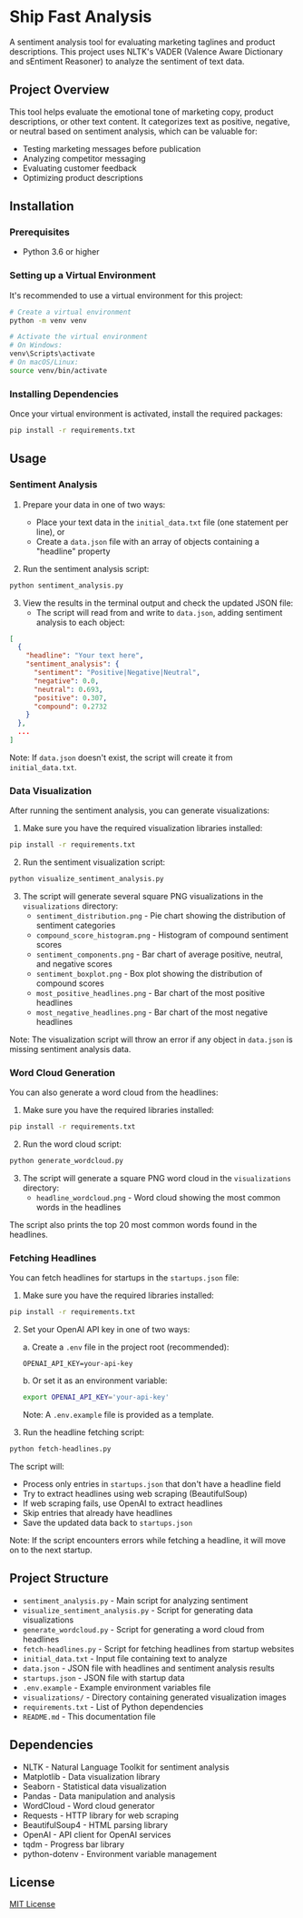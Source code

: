 # Ship Fast Analysis

A sentiment analysis tool for evaluating marketing taglines and product descriptions. This project uses NLTK's VADER (Valence Aware Dictionary and sEntiment Reasoner) to analyze the sentiment of text data.

## Project Overview

This tool helps evaluate the emotional tone of marketing copy, product descriptions, or other text content. It categorizes text as positive, negative, or neutral based on sentiment analysis, which can be valuable for:

- Testing marketing messages before publication
- Analyzing competitor messaging
- Evaluating customer feedback
- Optimizing product descriptions

## Installation

### Prerequisites

- Python 3.6 or higher

### Setting up a Virtual Environment

It's recommended to use a virtual environment for this project:

```bash
# Create a virtual environment
python -m venv venv

# Activate the virtual environment
# On Windows:
venv\Scripts\activate
# On macOS/Linux:
source venv/bin/activate
```

### Installing Dependencies

Once your virtual environment is activated, install the required packages:

```bash
pip install -r requirements.txt
```

## Usage

### Sentiment Analysis

1. Prepare your data in one of two ways:
   - Place your text data in the `initial_data.txt` file (one statement per line), or
   - Create a `data.json` file with an array of objects containing a "headline" property

2. Run the sentiment analysis script:

```bash
python sentiment_analysis.py
```

3. View the results in the terminal output and check the updated JSON file:
   - The script will read from and write to `data.json`, adding sentiment analysis to each object:

```json
[
  {
    "headline": "Your text here",
    "sentiment_analysis": {
      "sentiment": "Positive|Negative|Neutral",
      "negative": 0.0,
      "neutral": 0.693,
      "positive": 0.307,
      "compound": 0.2732
    }
  },
  ...
]
```

Note: If `data.json` doesn't exist, the script will create it from `initial_data.txt`.

### Data Visualization

After running the sentiment analysis, you can generate visualizations:

1. Make sure you have the required visualization libraries installed:

```bash
pip install -r requirements.txt
```

2. Run the sentiment visualization script:

```bash
python visualize_sentiment_analysis.py
```

3. The script will generate several square PNG visualizations in the `visualizations` directory:
   - `sentiment_distribution.png` - Pie chart showing the distribution of sentiment categories
   - `compound_score_histogram.png` - Histogram of compound sentiment scores
   - `sentiment_components.png` - Bar chart of average positive, neutral, and negative scores
   - `sentiment_boxplot.png` - Box plot showing the distribution of compound scores
   - `most_positive_headlines.png` - Bar chart of the most positive headlines
   - `most_negative_headlines.png` - Bar chart of the most negative headlines

Note: The visualization script will throw an error if any object in `data.json` is missing sentiment analysis data.

### Word Cloud Generation

You can also generate a word cloud from the headlines:

1. Make sure you have the required libraries installed:

```bash
pip install -r requirements.txt
```

2. Run the word cloud script:

```bash
python generate_wordcloud.py
```

3. The script will generate a square PNG word cloud in the `visualizations` directory:
   - `headline_wordcloud.png` - Word cloud showing the most common words in the headlines

The script also prints the top 20 most common words found in the headlines.

### Fetching Headlines

You can fetch headlines for startups in the `startups.json` file:

1. Make sure you have the required libraries installed:

```bash
pip install -r requirements.txt
```

2. Set your OpenAI API key in one of two ways:

   a. Create a `.env` file in the project root (recommended):
   ```
   OPENAI_API_KEY=your-api-key
   ```

   b. Or set it as an environment variable:
   ```bash
   export OPENAI_API_KEY='your-api-key'
   ```

   Note: A `.env.example` file is provided as a template.

3. Run the headline fetching script:

```bash
python fetch-headlines.py
```

The script will:
- Process only entries in `startups.json` that don't have a headline field
- Try to extract headlines using web scraping (BeautifulSoup)
- If web scraping fails, use OpenAI to extract headlines
- Skip entries that already have headlines
- Save the updated data back to `startups.json`

Note: If the script encounters errors while fetching a headline, it will move on to the next startup.

## Project Structure

- `sentiment_analysis.py` - Main script for analyzing sentiment
- `visualize_sentiment_analysis.py` - Script for generating data visualizations
- `generate_wordcloud.py` - Script for generating a word cloud from headlines
- `fetch-headlines.py` - Script for fetching headlines from startup websites
- `initial_data.txt` - Input file containing text to analyze
- `data.json` - JSON file with headlines and sentiment analysis results
- `startups.json` - JSON file with startup data
- `.env.example` - Example environment variables file
- `visualizations/` - Directory containing generated visualization images
- `requirements.txt` - List of Python dependencies
- `README.md` - This documentation file

## Dependencies

- NLTK - Natural Language Toolkit for sentiment analysis
- Matplotlib - Data visualization library
- Seaborn - Statistical data visualization
- Pandas - Data manipulation and analysis
- WordCloud - Word cloud generator
- Requests - HTTP library for web scraping
- BeautifulSoup4 - HTML parsing library
- OpenAI - API client for OpenAI services
- tqdm - Progress bar library
- python-dotenv - Environment variable management

## License

[MIT License](LICENSE)

